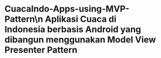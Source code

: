 # CuacaIndo-Apps-using-MVP-Pattern\n Aplikasi Cuaca di Indonesia berbasis Android yang dibangun menggunakan Model View Presenter Pattern
